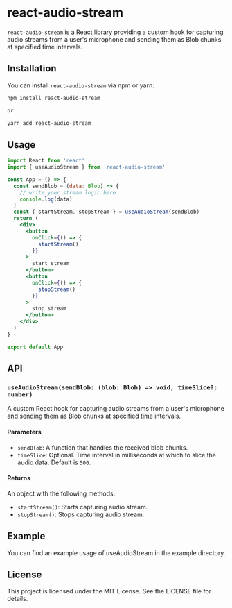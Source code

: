 # react-audio-stream

`react-audio-stream` is a React library providing a custom hook for capturing audio streams from a user's microphone and sending them as Blob chunks at specified time intervals.

## Installation

You can install `react-audio-stream` via npm or yarn:

```bash
npm install react-audio-stream

or

yarn add react-audio-stream
```
## Usage
```jsx
import React from 'react'
import { useAudioStream } from 'react-audio-stream'

const App = () => {
  const sendBlob = (data: Blob) => {
    // write your stream logic here.
    console.log(data)
  }
  const { startStream, stopStream } = useAudioStream(sendBlob)
  return (
    <div>
      <button
        onClick={() => {
          startStream()
        }}
      >
        start stream
      </button>
      <button
        onClick={() => {
          stopStream()
        }}
      >
        stop stream
      </button>
    </div>
  )
}

export default App
```

## API

### `useAudioStream(sendBlob: (blob: Blob) => void, timeSlice?: number)`

A custom React hook for capturing audio streams from a user's microphone and sending them as Blob chunks at specified time intervals.

#### Parameters

- `sendBlob`: A function that handles the received blob chunks.
- `timeSlice`: Optional. Time interval in milliseconds at which to slice the audio data. Default is `500`.

#### Returns

An object with the following methods:

- `startStream()`: Starts capturing audio stream.
- `stopStream()`: Stops capturing audio stream.


## Example

You can find an example usage of useAudioStream in the example directory.

## License

This project is licensed under the MIT License. See the LICENSE file for details.
